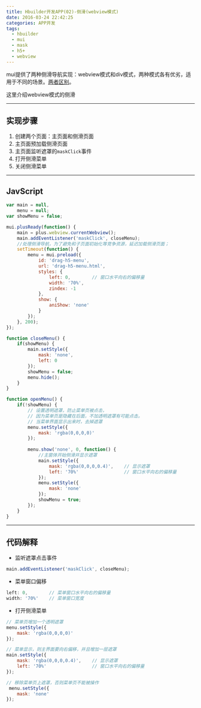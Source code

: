 ```yaml
---
title: Hbuilder开发APP(02)-侧滑(webview模式)
date: 2016-03-24 22:42:25
categories: APP开发
tags: 
  - hbuilder
  - mui
  - mask
  - h5+
  - webview
---
```


mui提供了两种侧滑导航实现：webview模式和div模式，两种模式各有优劣，适用于不同的场景。[两者区别](http://dev.dcloud.net.cn/mui/ui/#offcanvas)。

这里介绍webview模式的侧滑

***

## **实现步骤**

 1. 创建两个页面：主页面和侧滑页面
 2. 主页面预加载侧滑页面
 3. 主页面监听遮罩的`maskClick`事件
 4. 打开侧滑菜单
 5. 关闭侧滑菜单

***

<!--more-->

## **JavScript**

```javascript
var main = null,
	menu = null;
var showMenu = false;

mui.plusReady(function() {
	main = plus.webview.currentWebview();
	main.addEventListener('maskClick', closeMenu);
	//处理侧滑导航，为了避免和子页面初始化等竞争资源，延迟加载侧滑页面；
	setTimeout(function() {
		menu = mui.preload({
			id: 'drag-h5-menu',
			url: 'drag-h5-menu.html',
			styles: {
				left: 0,		// 窗口水平向右的偏移量
				width: '70%',
				zindex: -1
			},
			show: {
				aniShow: 'none'
			}
		});
	}, 200);
});

function closeMenu() {
	if(showMenu) {
		main.setStyle({
			mask: 'none',
			left: 0
		});
		showMenu = false;
		menu.hide();
	}
}

function openMenu() {
	if(!showMenu) {
		// 设置透明遮罩，防止菜单页被点击，
		// 因为菜单页是隐藏在后面，不加透明遮罩有可能点击。
		// 当菜单界面显示出来时，去掉遮罩
		menu.setStyle({
			mask: 'rgba(0,0,0,0)'
		});
		
		menu.show('none', 0, function() {
			//主窗体开始侧滑并显示遮罩
			main.setStyle({
				mask: 'rgba(0,0,0,0.4)',	// 显示遮罩
				left: '70%'				    // 窗口水平向右的偏移量
			});
			menu.setStyle({
				mask: 'none'
			});
			showMenu = true;
		});
	}
}
```
***

## **代码解释**

 - 监听遮罩点击事件

```javascript
main.addEventListener('maskClick', closeMenu);
```
 - 菜单窗口偏移

```javascript
left: 0,        // 菜单窗口水平向右的偏移量
width: '70%'    // 菜单窗口宽度
```
 - 打开侧滑菜单

```javascript
// 菜单页增加一个透明遮罩
menu.setStyle({
    mask: 'rgba(0,0,0,0)'
});

// 菜单显示，则主界面要向右偏移，并且增加一层遮罩
main.setStyle({
    mask: 'rgba(0,0,0,0.4)',    // 显示遮罩
    left: '70%'                 // 窗口水平向右的偏移量
});

// 移除菜单页上遮罩，否则菜单页不能被操作
 menu.setStyle({
    mask: 'none'
});
```